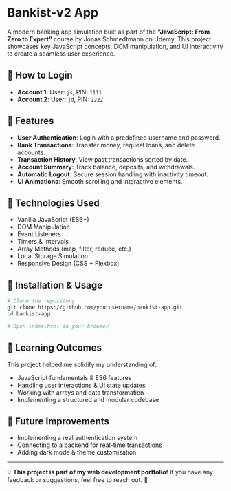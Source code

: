 # Bankist-v2 App

A modern banking app simulation built as part of the **"JavaScript: From Zero to Expert"** course by Jonas Schmedtmann on Udemy. This project showcases key JavaScript concepts, DOM manipulation, and UI interactivity to create a seamless user experience.

## 🔑 How to Login
- **Account 1**: User: `js`, PIN: `1111`
- **Account 2**: User: `jd`, PIN: `2222`

## 🏦 Features
- **User Authentication**: Login with a predefined username and password.
- **Bank Transactions**: Transfer money, request loans, and delete accounts.
- **Transaction History**: View past transactions sorted by date.
- **Account Summary**: Track balance, deposits, and withdrawals.
- **Automatic Logout**: Secure session handling with inactivity timeout.
- **UI Animations**: Smooth scrolling and interactive elements.

## 🚀 Technologies Used
- Vanilla JavaScript (ES6+)
- DOM Manipulation
- Event Listeners
- Timers & Intervals
- Array Methods (map, filter, reduce, etc.)
- Local Storage Simulation
- Responsive Design (CSS + Flexbox)


## 📂 Installation & Usage
```bash
# Clone the repository
git clone https://github.com/yourusername/bankist-app.git
cd bankist-app

# Open index.html in your browser
```


## 🎯 Learning Outcomes
This project helped me solidify my understanding of:
- JavaScript fundamentals & ES6 features
- Handling user interactions & UI state updates
- Working with arrays and data transformation
- Implementing a structured and modular codebase

## 📌 Future Improvements
- Implementing a real authentication system
- Connecting to a backend for real-time transactions
- Adding dark mode & theme customization

---
💡 **This project is part of my web development portfolio!** If you have any feedback or suggestions, feel free to reach out. 🚀

